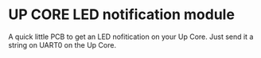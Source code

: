 # UP CORE LED notification module
A quick little PCB to get an LED nofitication on your Up Core. Just send it a string on UART0 on the Up Core.

